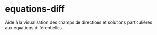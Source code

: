 # equations-diff
Aide à la visualisation des champs de directions et solutions particulières aux équations différentielles.
